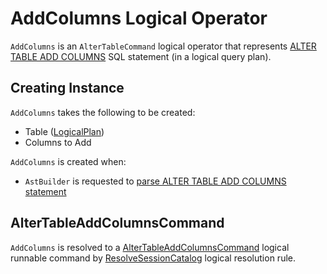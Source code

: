 # AddColumns Logical Operator

`AddColumns` is an `AlterTableCommand` logical operator that represents [ALTER TABLE ADD COLUMNS](../sql/AstBuilder.md#visitAddTableColumns) SQL statement (in a logical query plan).

## Creating Instance

`AddColumns` takes the following to be created:

* <span id="table"> Table ([LogicalPlan](LogicalPlan.md))
* <span id="columnsToAdd"> Columns to Add

`AddColumns` is created when:

* `AstBuilder` is requested to [parse ALTER TABLE ADD COLUMNS statement](../sql/AstBuilder.md#visitAddTableColumns)

## <span id="AlterTableAddColumnsCommand"> AlterTableAddColumnsCommand

`AddColumns` is resolved to a [AlterTableAddColumnsCommand](AlterTableAddColumnsCommand.md) logical runnable command by [ResolveSessionCatalog](../logical-analysis-rules/ResolveSessionCatalog.md) logical resolution rule.
